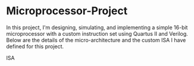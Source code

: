 # Microprocessor-Project

In this project, I'm designing, simulating, and implementing a simple 16-bit microprocessor with a custom instruction set using Quartus II and Verilog. 
Below are the details of the micro-architecture and the custom ISA I have defined for this project.

ISA
